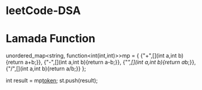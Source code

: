 # leetCode-DSA
# Lamada Function
 unordered_map<string, function<int(int,int)>>mp = {
            {"+",[](int a,int b){return a+b;}},
            {"-",[](int a,int b){return a-b;}},
            {"*",[](int a,int b){return a*b;}},
            {"/",[](int a,int b){return a/b;}}
        };

int result = mp[token](a,b);
st.push(result);

